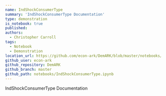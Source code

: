 ```yaml
---
name: IndShockConsumerType
summary: 'IndShockConsumerType Documentation'
type: demonstration
is_notebook: true
published:
authors:
  - Christopher Carroll
tags:
  - Notebook
  - Demonstration
location_url: https://github.com/econ-ark/DemARK/blob/master/notebooks/IndShockConsumerType.ipynb
github_user: econ-ark
github_repository: DemARK
github_branch: master
github_path: notebooks/IndShockConsumerType.ipynb
---
```


IndShockConsumerType Documentation
